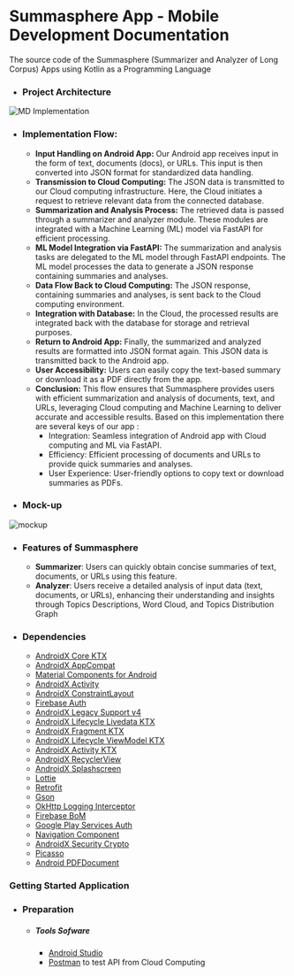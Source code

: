 # Summasphere App - Mobile Development Documentation
The source code of the Summasphere (Summarizer and Analyzer of Long Corpus) Apps using Kotlin as a Programming Language

- ### Project Architecture
![MD Implementation](https://github.com/Summasphere/bangkit-mobile-development/assets/123135519/affac823-3609-49ae-b2cd-9bbed39ef60c)

- ### Implementation Flow:
  - **Input Handling on Android App:** Our Android app receives input in the form of text, documents (docs), or URLs. This input is then converted into JSON format for standardized data handling.
  - **Transmission to Cloud Computing:** The JSON data is transmitted to our Cloud computing infrastructure. Here, the Cloud initiates a request to retrieve relevant data from the connected database.
  - **Summarization and Analysis Process:** The retrieved data is passed through a summarizer and analyzer module. These modules are integrated with a Machine Learning (ML) model via FastAPI for efficient processing.
  - **ML Model Integration via FastAPI:** The summarization and analysis tasks are delegated to the ML model through FastAPI endpoints. The ML model processes the data to generate a JSON response containing summaries and analyses.
  - **Data Flow Back to Cloud Computing:** The JSON response, containing summaries and analyses, is sent back to the Cloud computing environment.
  - **Integration with Database:** In the Cloud, the processed results are integrated back with the database for storage and retrieval purposes.
  - **Return to Android App:** Finally, the summarized and analyzed results are formatted into JSON format again. This JSON data is transmitted back to the Android app.
  - **User Accessibility:** Users can easily copy the text-based summary or download it as a PDF directly from the app.
  - **Conclusion:** This flow ensures that Summasphere provides users with efficient summarization and analysis of documents, text, and URLs, leveraging Cloud computing and Machine Learning to deliver accurate and accessible results. Based on this implementation there are several keys of our app :
    - Integration: Seamless integration of Android app with Cloud computing and ML via FastAPI.
    - Efficiency: Efficient processing of documents and URLs to provide quick summaries and analyses.
    - User Experience: User-friendly options to copy text or download summaries as PDFs.

- ### Mock-up
![mockup](https://github.com/Summasphere/bangkit-mobile-development/assets/123135519/f5132daf-ad52-478c-82a5-d6bb74e06513)

- ### Features of Summasphere
  * **Summarizer**: Users can quickly obtain concise summaries of text, documents, or URLs using this feature.
  * **Analyzer**: Users receive a detailed analysis of input data (text, documents, or URLs), enhancing their understanding and insights through Topics Descriptions, Word Cloud, and   Topics Distribution Graph

- ### Dependencies
  - [AndroidX Core KTX](https://developer.android.com/jetpack/androidx/releases/core)
  - [AndroidX AppCompat](https://developer.android.com/jetpack/androidx/releases/appcompat)
  - [Material Components for Android](https://material.io/develop/android)
  - [AndroidX Activity](https://developer.android.com/jetpack/androidx/releases/activity)
  - [AndroidX ConstraintLayout](https://developer.android.com/jetpack/androidx/releases/constraintlayout)
  - [Firebase Auth](https://firebase.google.com/docs/auth)
  - [AndroidX Legacy Support v4](https://developer.android.com/jetpack/androidx/releases/legacy)
  - [AndroidX Lifecycle Livedata KTX](https://developer.android.com/jetpack/androidx/releases/lifecycle)
  - [AndroidX Fragment KTX](https://developer.android.com/jetpack/androidx/releases/fragment)
  - [AndroidX Lifecycle ViewModel KTX](https://developer.android.com/jetpack/androidx/releases/lifecycle)
  - [AndroidX Activity KTX](https://developer.android.com/jetpack/androidx/releases/activity)
  - [AndroidX RecyclerView](https://developer.android.com/jetpack/androidx/releases/recyclerview)
  - [AndroidX Splashscreen](https://developer.android.com/jetpack/androidx/releases/splashscreen)
  - [Lottie](https://airbnb.io/lottie/#/android)
  - [Retrofit](https://square.github.io/retrofit/)
  - [Gson](https://github.com/google/gson)
  - [OkHttp Logging Interceptor](https://square.github.io/okhttp/)
  - [Firebase BoM](https://firebase.google.com/docs/projects/bom)
  - [Google Play Services Auth](https://developers.google.com/android/guides/overview)
  - [Navigation Component](https://developer.android.com/jetpack/androidx/releases/navigation)
  - [AndroidX Security Crypto](https://developer.android.com/jetpack/androidx/releases/security)
  - [Picasso](https://square.github.io/picasso/)
  - [Android PDFDocument](https://developer.android.com/reference/android/graphics/pdf/PdfDocument)

### Getting Started Application

  - ### Preparation
      - ##### Tools Sofware
        - [Android Studio](https://developer.android.com/studio)
        - [Postman](https://www.postman.com/) to test API from Cloud Computing

